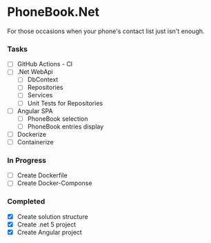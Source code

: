 # PhoneBook.Net
For those occasions when your phone's contact list just isn't enough.

### Tasks
- [ ] GitHub Actions - CI
- [ ] .Net WebApi
  - [ ] DbContext
  - [ ] Repositories
  - [ ] Services
  - [ ] Unit Tests for Repositories
- [ ] Angular SPA
  - [ ] PhoneBook selection
  - [ ] PhoneBook entries display
- [ ] Dockerize
- [ ] Containerize

### In Progress
- [ ] Create Dockerfile
- [ ] Create Docker-Componse

### Completed
- [x] Create solution structure
- [x] Create .net 5 project
- [x] Create Angular project
